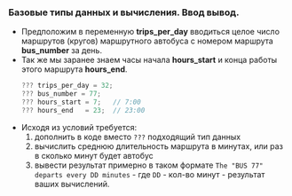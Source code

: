 ### Базовые типы данных и вычисления. Ввод вывод.

* Предположим в переменную **trips_per_day** вводиться целое число маршрутов (кругов) маршрутного автобуса с номером маршрута **bus_number** за день.
* Так же мы заранее знаем часы начала **hours_start** и конца работы этого маршрута **hours_end**. 
    ```c
    ??? trips_per_day = 32;
    ??? bus_number = 77;
    ??? hours_start = 7;   // 7:00
    ??? hours_end   = 23;  // 23:00
    ```
* Исходя из условий требуется:
  1. дополнить в коде вместо ```???``` подходящий тип данных
  2. вычислить среднюю длительность маршрута в минутах, или раз в сколько минут будет автобус
  3. вывести результат примерно в таком формате
     ```The "BUS 77" departs every DD minutes``` - где ```DD``` - кол-во минут - результат ваших вычислений.     
